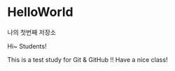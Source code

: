 # HelloWorld
나의 첫번째 저장소 

Hi~ Students!

This is a test study for Git & GitHub !!
Have a nice class!
